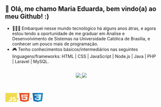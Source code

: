 ## 🙋‍ Olá, me chamo Maria Eduarda, bem vindo(a) ao meu Github! :)
- 👩🏻‍💻 Embarquei nesse mundo tecnológico há alguns anos átras, e agora estou tendo a oportunidade de me graduar em Ánalise e Desenvolvimento de Sistemas na Universidade Católica de Brasília, e conhecer um pouco mais de programação.
- 🎮 Tenho conhecimentos básicos/intermediários nas seguintes linguagens/frameworks: HTML | CSS | JavaScript | Node.js | Java | PHP | Laravel | MySQL.

##

<div align="center">
  <a href="https://github.com/MEduardaPSA">
  <img height="180em" src="https://github-readme-stats.vercel.app/api?username=MEduardaPSA&show_icons=true&theme=dracula&include_all_commits=true&count_private=true"/>
  <img height="180em" src="https://github-readme-stats.vercel.app/api/top-langs/?username=MEduardaPSA&layout=compact&langs_count=7&theme=dracula"/>
</div>

##

<div style="display: inline_block"><br>
  <img align="center" alt="Rafa-Js" height="30" width="40" src="https://raw.githubusercontent.com/devicons/devicon/master/icons/javascript/javascript-plain.svg">
  <img align="center" alt="Rafa-HTML" height="30" width="40" src="https://raw.githubusercontent.com/devicons/devicon/master/icons/html5/html5-original.svg">
  <img align="center" alt="Rafa-CSS" height="30" width="40" src="https://raw.githubusercontent.com/devicons/devicon/master/icons/css3/css3-original.svg">
</div>
